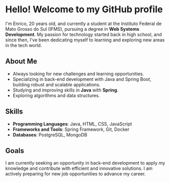 # Hello! Welcome to my GitHub profile
I'm Enrico, 20 years old, and currently a student at the Instituto Federal de Mato Grosso do Sul (IFMS), pursuing a degree in **Web Systems Development**. My passion for technology started back in high school, and since then, I've been dedicating myself to learning and exploring new areas in the tech world.

## About Me
-  Always looking for new challenges and learning opportunities.
- Specializing in back-end development with Java and Spring Boot, building robust and scalable applications.
- Studying and improving skills in **Java** with **Spring**.
- Exploring algorithms and data structures.

## Skills
- **Programming Languages**: Java, HTML, CSS, JavaScript
- **Frameworks and Tools**: Spring Framework, Git, Docker
- **Databases**: PostgreSQL, MongoDB

## Goals
I am currently seeking an opportunity in back-end development to apply my knowledge and contribute with efficient and innovative solutions. I am actively preparing for new job opportunities to advance my career.
